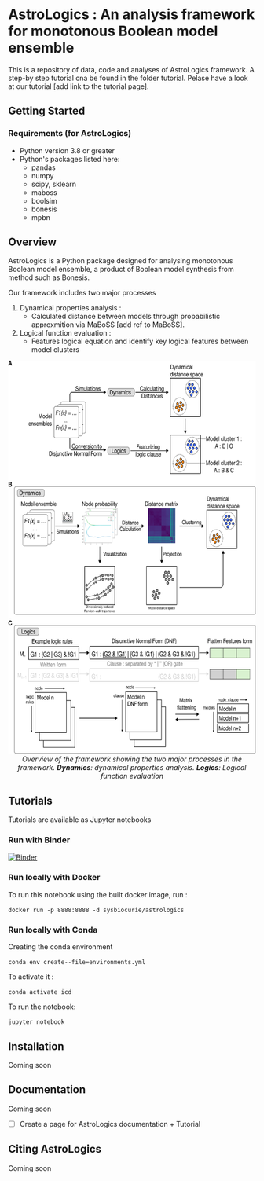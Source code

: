 # AstroLogics : An analysis framework for monotonous Boolean model ensemble

<!--
<p align="center">
<img height="500" src="./doc/images/pyPROFILE_LOGO.svg" />
</p>
-->

This is a repository of data, code and analyses of AstroLogics framework.
A step-by step tutorial cna be found in the folder tutorial. Pelase have a look at our tutorial [add link to the tutorial page]. 

## Getting Started
### Requirements (for AstroLogics)
- Python version 3.8 or greater
- Python's packages listed here:
    - pandas
    - numpy
    - scipy, sklearn
    - maboss
    - boolsim
    - bonesis
    - mpbn

## Overview
AstroLogics is a Python package designed for analysing monotonous Boolean model ensemble, a product of Boolean model synthesis from method such as Bonesis.
<!--Add link to the-->  
Our framework includes two major processes 
1. Dynamical properties analysis : 
    - Calculated distance between models through probabilistic approxmition via MaBoSS [add ref to MaBoSS].
2. Logical function evaluation : 
    - Features logical equation and identify key logical features between model clusters

<!--Add masking to the figure so that you have a white background-->  
<p align="center">
<img height="800" src="./doc/images/Figure2_Overview_framework.png" />
<br>
<em> Overview of the framework showing the two major processes in the framework. <strong>Dynamics</strong>: dynamical properties analysis. <strong>Logics</strong>: Logical function evaluation </em>
</br>
</p>

## Tutorials

Tutorials are available as Jupyter notebooks

### Run with Binder

[![Binder](https://mybinder.org/badge_logo.svg)](https://mybinder.org/v2/gh/saran-pankaew/AstroLogics/main?filepath=AstroLogics)


### Run locally with Docker
To run this notebook using the built docker image, run : 
```
docker run -p 8888:8888 -d sysbiocurie/astrologics
```

### Run locally with Conda
Creating the conda environment
```
conda env create--file=environments.yml
```

To activate it : 
```
conda activate icd
```

To run the notebook: 
```
jupyter notebook
```
 
## Installation 
Coming soon

## Documentation
Coming soon
- [ ] Create a page for AstroLogics documentation + Tutorial

## Citing AstroLogics
Coming soon
